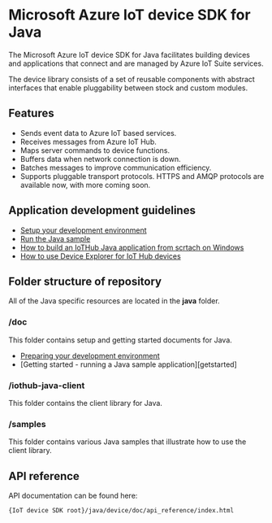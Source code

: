 # Microsoft Azure IoT device SDK for Java

The Microsoft Azure IoT device SDK for Java facilitates building devices and applications that connect and are managed by Azure IoT Suite services.

The device library consists of a set of reusable components with abstract interfaces that enable pluggability between stock and custom modules.

## Features

 * Sends event data to Azure IoT based services.
 * Receives messages from Azure IoT Hub.
 * Maps server commands to device functions.
 * Buffers data when network connection is down.
 * Batches messages to improve communication efficiency.
 * Supports pluggable transport protocols. HTTPS and AMQP protocols are available now, with more coming soon.


## Application development guidelines

- [Setup your development environment][devbox-setup]
- [Run the Java sample][run-java-sample]
- [How to build an IoTHub Java application from scrtach on Windows][how-to-build-a-java-app-from-scratch]
- [How to use Device Explorer for IoT Hub devices](../../tools/DeviceExplorer/doc/how_to_use_device_explorer.md)

## Folder structure of repository

All of the Java specific resources are located in the **java** folder.

### /doc

This folder contains setup and getting started documents for Java.

- [Preparing your development environment][devbox-setup]
- [Getting started - running a Java sample application][getstarted]

### /iothub-java-client

This folder contains the client library for Java.

### /samples

This folder contains various Java samples that illustrate how to use the client library.

## API reference

API documentation can be found here:

```
{IoT device SDK root}/java/device/doc/api_reference/index.html
```

[devbox-setup]: doc/devbox_setup.md
[run-java-sample]: doc/run_sample_on_java.md
[how-to-build-a-java-app-from-scratch]: doc/how_to_build_a_java_app_from_scratch.md
